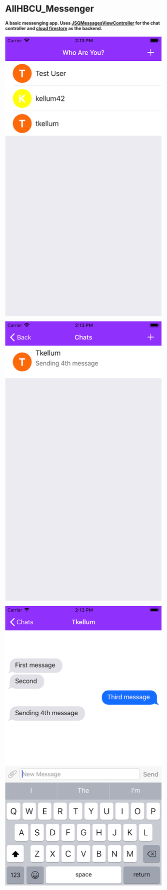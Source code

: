 # AllHBCU_Messenger

#### A basic messenging app. Uses [JSQMessagesViewController](https://github.com/jessesquires/JSQMessagesViewController) for the chat controller and [cloud firestore](https://firebase.google.com/docs/firestore/) as the backend.


![alt text](ss_1.png)

![alt text](ss_2.png)

![alt text](ss_3.png)
